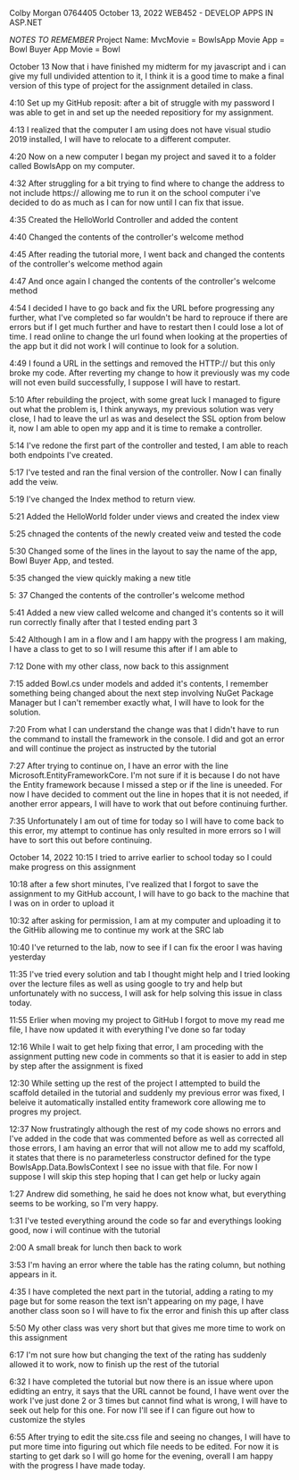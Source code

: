 Colby Morgan 0764405
October 13, 2022
WEB452 - DEVELOP APPS IN ASP.NET

*NOTES TO REMEMBER*
Project Name: MvcMovie = BowlsApp
Movie App = Bowl Buyer App
Movie = Bowl

October 13
Now that i have finished my midterm for my javascript and i can give my full undivided attention to it, I think it is a good time
to make a final version of this type of project for the assignment detailed in class.


4:10
Set up my GitHub reposit:
after a bit of struggle with my password I was able to get in and set up the needed repositiory for my assignment.

4:13
I realized that the computer I am using does not have visual studio 2019 installed, I will have to relocate to a different computer. 

4:20
Now on a new computer I began my project and saved it to a folder called BowlsApp on my computer.

4:32
After struggling for a bit trying to find where to change the address to not include https:// allowing me to run it on the school computer i've decided to do as much as I can for
now until I can fix that issue.

4:35
Created the HelloWorld Controller and added the content

4:40
Changed the contents of the controller's welcome method

4:45
After reading the tutorial more, I went back and changed the contents of the controller's welcome method again

4:47
And once again I changed the contents of the controller's welcome method

4:54
I decided I have to go back and fix the URL before progressing any further, what I've completed so far wouldn't be hard to reprouce if there are errors but
if I get much further and have to restart then I could lose a lot of time. I read online to change the url found when looking at the properties of the app but it did not work
I will continue to look for a solution.

4:49
I found a URL in the settings and removed the HTTP:// but this only broke my code.
After reverting my change to how it previously was my code will not even build successfully, I suppose I will have to restart.

5:10
After rebuilding the project,
with some great luck I managed to figure out what the problem is, I think anyways, my previous solution was very close, I had to leave the url as was and deselect the SSL option
from below it, now I am able to open my app and it is time to remake a controller.

5:14
I've redone the first part of the controller and tested, I am able to reach both endpoints I've created.

5:17
I've tested and ran the final version of the controller. Now I can finally add the veiw.


5:19
I've changed the Index method to return view.

5:21
Added the HelloWorld folder under views and created the index view

5:25
chnaged the contents of the newly created veiw and tested the code

5:30
Changed some of the lines in the layout to say the name of the app, Bowl Buyer App, and tested.


5:35
changed the view quickly making a new title

5: 37
Changed the contents of the controller's welcome method

5:41
Added a new view called welcome and changed it's contents so it will run correctly
finally after that I tested ending part 3

5:42
Although I am in a flow and I am happy with the progress I am making, I have a class to get to so I will resume this after if I am able to

7:12
Done with my other class, now back to this assignment

7:15
added Bowl.cs under models and added it's contents, I remember something being changed about the next step
involving NuGet Package Manager but I can't remember exactly what, I will have to look for the solution.

7:20 
From what I can understand the change was that I didn't have to run the command to install the framework in the console. I did and got an error and will continue the project as
instructed by the tutorial

7:27
After trying to continue on, I have an error with the line Microsoft.EntityFrameworkCore. I'm not sure if it is because I do not have the Entity framework because I missed
a step or if the line is uneeded. For now I have decided to comment out the line in hopes that it is not needed, if another error appears, I will have to work that out before
continuing further.

7:35
Unfortunately I am out of time for today so I will have to come back to this error, my attempt to continue has only resulted in more errors so I will have to sort this
out before continuing.


October 14, 2022
10:15
I tried to arrive earlier to school today so I could make progress on this assignment

10:18
after a few short minutes, I've realized that I forgot to save the assignment to my GitHub account, I will have to go back to the machine that I was on in order to upload it

10:32
after asking for permission, I am at my computer and uploading it to the GitHib allowing me to continue my work at the SRC lab

10:40
I've returned to the lab, now to see if I can fix the eroor I was having yesterday

11:35
I've tried every solution and tab I thought might help and I tried looking over the lecture files as well as using google to try and help but
unfortunately with no success, I will ask for help solving this issue in class today.

11:55
Erlier when moving my project to GitHub I forgot to move my read me file, I have now updated it with everything I've done so far today

12:16
While I wait to get help fixing that error, I am proceding with the assignment putting new code in comments so that it is easier to add
in step by step after the assignment is fixed

12:30
While setting up the rest of the project I attempted to build the scaffold detailed in the tutorial and suddenly my previous error was fixed, I beleive it automatically installed entity framework core
allowing me to progres my project.

12:37
Now frustratingly although the rest of my code shows no errors and I've added in the code that was commented before as well as corrected all those errors,
I am having an error that will not allow me to add my scaffold, it states that there is no parameterless constructor defined for the type BowlsApp.Data.BowlsContext
I see no issue with that file. For now I suppose I will skip this step hoping that I can get help or lucky again

1:27
Andrew did something, he said he does not know what, but everything seems to be working, so I'm very happy.

1:31
I've tested everything around the code so far and everythings looking good, now i will continue with the tutorial

2:00
A small break for lunch then back to work

3:53
I'm having an error where the table has the rating column, but nothing appears in it.

4:35
I have completed the next part in the tutorial, adding a rating to my page but for some reason the text isn't appearing on my page, I have another class soon so I will have
to fix the error and finish this up after class

5:50
My other class was very short but that gives me more time to work on this assignment

6:17
I'm not sure how but changing the text of the rating has suddenly allowed it to work, now to finish up the rest of the tutorial

6:32
I have completed the tutorial but now there is an issue where upon edidting an entry, it says that the URL cannot be found, I have went over the work I've just
done 2 or 3 times but cannot find what is wrong, I will have to seek out help for this one. For now I'll see if I can figure out how to customize the styles

6:55
After trying to edit the site.css file and seeing no changes, I will have to put more time into figuring out which file needs to be edited. For now it is starting
to get dark so I will go home for the evening, overall I am happy with the progress I have made today.

